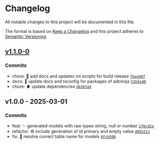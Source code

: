 # Changelog

All notable changes to this project will be documented in this file.

The format is based on [Keep a Changelog](https://keepachangelog.com/en/1.0.0/)
and this project adheres to [Semantic Versioning](https://semver.org/spec/v2.0.0.html).

## [v1.1.0-0](https://github.com/nodecfdi/adonisjs-sat-catalogs/compare/v1.0.0...v1.1.0-0)

### Commits

- chore: :memo: add docs and updates on scripts for build release [`fbeeb07`](https://github.com/nodecfdi/adonisjs-sat-catalogs/commit/fbeeb07e3ee3fbf33b9639f6a065659af5347792)
- docs: :memo: update docs and tsconfig for packages of adonisjs [`52b5e40`](https://github.com/nodecfdi/adonisjs-sat-catalogs/commit/52b5e4041c3f3e6201eda879e59eae9c6bac01eb)
- chore: :arrow_up: update dependencies [`db363ad`](https://github.com/nodecfdi/adonisjs-sat-catalogs/commit/db363ad30bfab1438e6a57988976d210e7893540)

## v1.0.0 - 2025-03-01

### Commits

- feat: :sparkles: generated models with raw types string, null or number [`270cd2a`](https://github.com/nodecfdi/adonisjs-sat-catalogs/commit/270cd2a8c9315435257e85e48cc04cd7e2a42646)
- refactor: :recycle: include generation of id primary and empty value [`d095212`](https://github.com/nodecfdi/adonisjs-sat-catalogs/commit/d09521277b9f553fcd24290d7bf447b60c0f37fa)
- fix: :bug: resolve correct table name for models [`9fcb508`](https://github.com/nodecfdi/adonisjs-sat-catalogs/commit/9fcb508e480174a3d2d8d50d66af122a53be8487)
